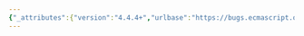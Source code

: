 ```yaml
---
{"_attributes":{"version":"4.4.4+","urlbase":"https://bugs.ecmascript.org/","maintainer":"dherman@mozilla.com"},"bug":{"bug_id":1345,"creation_ts":"2013-03-18 15:14:00 -0700","short_desc":"15.{15,16}.1.1: \"intrinsic symbol @@iterator\"","delta_ts":"2013-11-01 20:01:03 -0700","product":"Draft for 6th Edition","component":"editorial issue","version":"Rev 14: March 8, 2013 Draft","rep_platform":"All","op_sys":"All","bug_status":"RESOLVED","resolution":"FIXED","priority":"Normal","bug_severity":"minor","everconfirmed":true,"reporter":{"uid":"jmdyck","name":"Michael Dyck"},"assigned_to":{"uid":"allen","name":"Allen Wirfs-Brock"},"long_desc":[{"commentid":3491,"comment_count":0,"who":{"uid":"jmdyck","name":"Michael Dyck"},"bug_when":"2013-03-18 15:14:29 -0700","thetext":"In  15.15.1.1 \"WeakMap (iterable = undefined )\"\nand 15.16.1.1 \"Set (iterable = undefined, comparator = undefined )\",\nstep 7.a says:\n    Let iterator be the intrinsic symbol @@iterator.\n\nChange \"intrinsic\" to \"well-known\"."},{"commentid":6342,"comment_count":1,"who":{"uid":"allen","name":"Allen Wirfs-Brock"},"bug_when":"2013-11-01 20:01:03 -0700","thetext":"gone by rev20"}]}}
---
```

